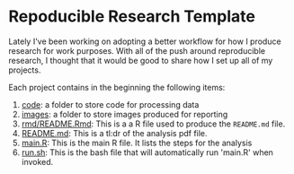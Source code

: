 # Repoducible Research Template

Lately I've been working on adopting a better workflow for how I produce
research for work purposes. With all of the push around reproducible
research, I thought that it would be good to share how I set up all of
my projects.

Each project contains in the beginning the following items:

1. [code](code): a folder to store code for processing data
2. [images](images): a folder to store images produced for reporting
3. [rmd/README.Rmd](rmd/README.Rmd): This is a a R file used to produce the `README.md` file.
4. [README.md](README.md): This is a tl:dr of the analysis pdf file.
5. [main.R](main.R): This is the main R file. It lists the steps for the analysis
6. [run.sh](run.sh): This is the bash file that will automatically run 'main.R' when
invoked.
